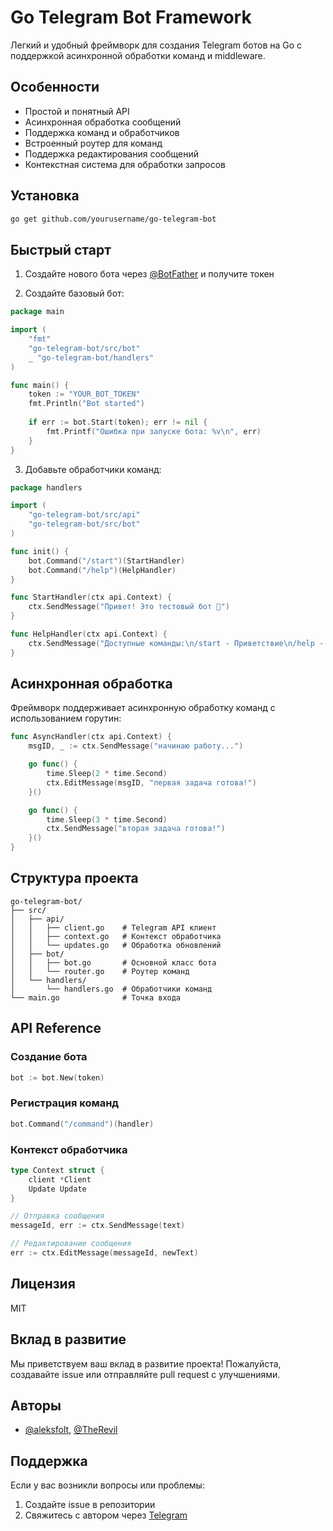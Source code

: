 # Go Telegram Bot Framework

Легкий и удобный фреймворк для создания Telegram ботов на Go с поддержкой асинхронной обработки команд и middleware.

## Особенности

- Простой и понятный API
- Асинхронная обработка сообщений
- Поддержка команд и обработчиков
- Встроенный роутер для команд
- Поддержка редактирования сообщений
- Контекстная система для обработки запросов

## Установка

```bash
go get github.com/yourusername/go-telegram-bot
```

## Быстрый старт

1. Создайте нового бота через [@BotFather](https://t.me/BotFather) и получите токен

2. Создайте базовый бот:

```go
package main

import (
    "fmt"
    "go-telegram-bot/src/bot"
    _ "go-telegram-bot/handlers"
)

func main() {
    token := "YOUR_BOT_TOKEN"
    fmt.Println("Bot started")
    
    if err := bot.Start(token); err != nil {
        fmt.Printf("Ошибка при запуске бота: %v\n", err)
    }
}
```

3. Добавьте обработчики команд:

```go
package handlers

import (
    "go-telegram-bot/src/api"
    "go-telegram-bot/src/bot"
)

func init() {
    bot.Command("/start")(StartHandler)
    bot.Command("/help")(HelpHandler)
}

func StartHandler(ctx api.Context) {
    ctx.SendMessage("Привет! Это тестовый бот 🤖")
}

func HelpHandler(ctx api.Context) {
    ctx.SendMessage("Доступные команды:\n/start - Приветствие\n/help - Список команд")
}
```

## Асинхронная обработка

Фреймворк поддерживает асинхронную обработку команд с использованием горутин:

```go
func AsyncHandler(ctx api.Context) {
    msgID, _ := ctx.SendMessage("начинаю работу...")

    go func() {
        time.Sleep(2 * time.Second)
        ctx.EditMessage(msgID, "первая задача готова!")
    }()

    go func() {
        time.Sleep(3 * time.Second)
        ctx.SendMessage("вторая задача готова!")
    }()
}
```

## Структура проекта

```
go-telegram-bot/
├── src/
│   ├── api/
│   │   ├── client.go    # Telegram API клиент
│   │   ├── context.go   # Контекст обработчика
│   │   └── updates.go   # Обработка обновлений
│   ├── bot/
│   │   ├── bot.go       # Основной класс бота
│   │   └── router.go    # Роутер команд
│   └── handlers/
│       └── handlers.go  # Обработчики команд
└── main.go              # Точка входа
```

## API Reference

### Создание бота

```go
bot := bot.New(token)
```

### Регистрация команд

```go
bot.Command("/command")(handler)
```

### Контекст обработчика

```go
type Context struct {
    client *Client
    Update Update
}

// Отправка сообщения
messageId, err := ctx.SendMessage(text)

// Редактирование сообщения
err := ctx.EditMessage(messageId, newText)
```

## Лицензия

MIT

## Вклад в развитие

Мы приветствуем ваш вклад в развитие проекта! Пожалуйста, создавайте issue или отправляйте pull request с улучшениями.

## Авторы

- [@aleksfolt](https://t.me/zxcfolt), [@TheRevil](https://t.me/TheRevil)

## Поддержка

Если у вас возникли вопросы или проблемы:

1. Создайте issue в репозитории
2. Свяжитесь с автором через [Telegram](https://t.me/zxcfolt)
